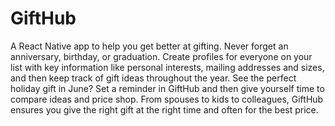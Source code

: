 # GiftHub
A React Native app to help you get better at gifting.  Never forget an anniversary, birthday, or graduation. Create profiles for everyone on your list with key information like personal interests, mailing addresses and sizes, and then keep track of gift ideas throughout the year. See the perfect holiday gift in June? Set a reminder in GiftHub and then give yourself time to compare ideas and price shop. From spouses to kids to colleagues, GiftHub ensures you give the right gift at the right time and often for the best price.
